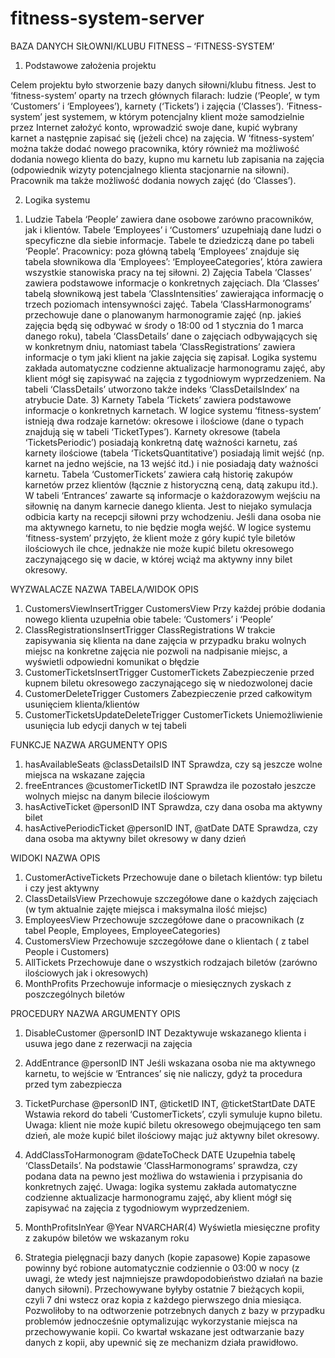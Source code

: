 # fitness-system-server

BAZA DANYCH SIŁOWNI/KLUBU FITNESS – ‘FITNESS-SYSTEM’

1. Podstawowe założenia projektu

Celem projektu było stworzenie bazy danych siłowni/klubu fitness. Jest to ‘fitness-system’ oparty na trzech głównych filarach: ludzie (‘People’, w tym ‘Customers’ i ‘Employees’), karnety (‘Tickets’) i zajęcia (‘Classes’).
‘Fitness-system’ jest systemem, w którym potencjalny klient może samodzielnie przez Internet założyć konto, wprowadzić swoje dane, kupić wybrany karnet a następnie zapisać się (jeżeli chce) na zajęcia. W ‘fitness-system’ można także dodać nowego pracownika, który również ma możliwość dodania nowego klienta do bazy, kupno mu karnetu lub zapisania na zajęcia (odpowiednik wizyty potencjalnego klienta stacjonarnie na siłowni). Pracownik ma także możliwość dodania nowych zajęć (do ‘Classes’). 
 
2. Logika systemu
1) Ludzie
Tabela ‘People’ zawiera dane osobowe zarówno pracowników, jak i klientów. Tabele ‘Employees’ i ‘Customers’ uzupełniają dane ludzi o specyficzne dla siebie informacje. Tabele te dziedziczą dane po tabeli ‘People’. 
Pracownicy: poza główną tabelą ‘Employees’ znajduje się tabela słownikowa dla ‘Employees’: ‘EmployeeCategories’, która zawiera wszystkie stanowiska pracy na tej siłowni.
	2) Zajęcia
	Tabela ‘Classes’ zawiera podstawowe informacje o konkretnych zajęciach. Dla ‘Classes’ tabelą słownikową jest tabela ‘ClassIntensities’ zawierająca informację o trzech poziomach intensywności zajęć. Tabela ‘ClassHarmonograms’ przechowuje dane o planowanym harmonogramie zajęć (np. jakieś zajęcia będą się odbywać w środy o 18:00 od 1 stycznia do 1 marca danego roku), tabela ‘ClassDetails’ dane o zajęciach odbywających się w konkretnym dniu, natomiast tabela ‘ClassRegistrations’ zawiera informacje o tym jaki klient na jakie zajęcia się zapisał. Logika systemu zakłada automatyczne codzienne aktualizacje harmonogramu zajęć, aby klient mógł się zapisywać na zajęcia z tygodniowym wyprzedzeniem. Na tabeli ‘ClassDetails’ utworzono także indeks ‘ClassDetailsIndex’ na atrybucie Date.
	3) Karnety
	Tabela ‘Tickets’ zawiera podstawowe informacje o konkretnych karnetach. W logice systemu ‘fitness-system’ istnieją dwa rodzaje karnetów: okresowe i ilościowe (dane o typach znajdują się w tabeli ‘TicketTypes’). Karnety okresowe (tabela ‘TicketsPeriodic’) posiadają konkretną datę ważności karnetu, zaś karnety ilościowe (tabela ‘TicketsQuantitative’) posiadają limit wejść (np. karnet na jedno wejście, na 13 wejść itd.) i nie posiadają daty ważności karnetu. Tabela ‘CustomerTickets’ zawiera całą historię zakupów karnetów przez klientów (łącznie z historyczną ceną, datą zakupu itd.). 
W tabeli ‘Entrances’ zawarte są informacje o każdorazowym wejściu na siłownię na danym karnecie danego klienta. Jest to niejako symulacja odbicia karty na recepcji siłowni przy wchodzeniu. Jeśli dana osoba nie ma aktywnego karnetu, to nie będzie mogła wejść.
W logice systemu ‘fitness-system’ przyjęto, że klient może z góry kupić tyle biletów ilościowych ile chce, jednakże nie może kupić biletu okresowego zaczynającego się w dacie, w której wciąż ma aktywny inny bilet okresowy.

WYZWALACZE
NAZWA	TABELA/WIDOK	OPIS
1. CustomersViewInsertTrigger	CustomersView 	Przy każdej próbie dodania nowego klienta uzupełnia obie tabele: ‘Customers’ i ‘People’
2. ClassRegistrationsInsertTrigger	ClassRegistrations	W trakcie zapisywania się klienta na dane zajęcia w przypadku braku wolnych miejsc na konkretne zajęcia nie pozwoli na nadpisanie miejsc, a wyświetli odpowiedni komunikat o błędzie
3. CustomerTicketsInsertTrigger	CustomerTickets	Zabezpieczenie przed kupnem biletu okresowego zaczynającego się w niedozwolonej dacie
4. CustomerDeleteTrigger	Customers	Zabezpieczenie przed całkowitym usunięciem klienta/klientów
5. CustomerTicketsUpdateDeleteTrigger	CustomerTickets	Uniemożliwienie usunięcia lub edycji danych w tej tabeli

FUNKCJE
NAZWA	ARGUMENTY	OPIS
1. hasAvailableSeats	@classDetailsID INT	Sprawdza, czy są jeszcze wolne miejsca na wskazane zajęcia
2. freeEntrances	@customerTicketID INT	Sprawdza ile pozostało jeszcze wolnych miejsc na danym bilecie ilościowym
3. hasActiveTicket	@personID INT	Sprawdza, czy dana osoba ma aktywny bilet
4. hasActivePeriodicTicket	@personID INT, @atDate DATE	Sprawdza, czy dana osoba ma aktywny bilet okresowy w dany dzień

WIDOKI
NAZWA	OPIS
1. CustomerActiveTickets	Przechowuje dane o biletach klientów: typ biletu i czy jest aktywny
2. ClassDetailsView	Przechowuje szczegółowe dane o każdych zajęciach (w tym aktualnie zajęte miejsca i maksymalna ilość miejsc)
3. EmployeesView	Przechowuje szczegółowe dane o pracownikach (z tabel People, Employees, EmployeeCategories) 
4. CustomersView	Przechowuje szczegółowe dane o klientach ( z tabel People i Customers)
5. AllTickets	Przechowuje dane o wszystkich rodzajach biletów (zarówno ilościowych jak i okresowych)
6. MonthProfits	Przechowuje informacje o miesięcznych zyskach z poszczególnych biletów

PROCEDURY
NAZWA	ARGUMENTY	OPIS
1. DisableCustomer	@personID INT	Dezaktywuje wskazanego klienta i usuwa jego dane z rezerwacji na zajęcia
2. AddEntrance	@personID INT	Jeśli wskazana osoba nie ma aktywnego karnetu, to wejście w ‘Entrances’ się nie naliczy, gdyż ta procedura przed tym zabezpiecza
3. TicketPurchase	@personID INT, @ticketID INT, @ticketStartDate DATE	Wstawia rekord do tabeli ‘CustomerTickets’, czyli symuluje kupno biletu. Uwaga: klient nie może kupić biletu okresowego obejmującego ten sam dzień, ale może kupić bilet ilościowy mając już aktywny bilet okresowy.
4. AddClassToHarmonogram	@dateToCheck DATE	Uzupełnia tabelę ‘ClassDetails’.
Na podstawie ‘ClassHarmonograms’ sprawdza, czy podana data na pewno jest możliwa do wstawienia i przypisania do konkretnych zajęć. 
Uwaga: logika systemu zakłada automatyczne codzienne aktualizacje harmonogramu zajęć, aby klient mógł się zapisywać na zajęcia z tygodniowym wyprzedzeniem.
5. MonthProfitsInYear	@Year NVARCHAR(4)	Wyświetla miesięczne profity z zakupów biletów we wskazanym roku 

3. Strategia pielęgnacji bazy danych (kopie zapasowe)
Kopie zapasowe powinny być robione automatycznie codziennie o 03:00 w nocy (z uwagi, że wtedy jest najmniejsze prawdopodobieństwo działań na bazie danych siłowni). Przechowywane byłyby ostatnie 7 bieżących kopii, czyli 7 dni wstecz oraz kopia z każdego pierwszego dnia miesiąca. Pozwoliłoby to na odtworzenie potrzebnych danych z bazy w przypadku problemów jednocześnie optymalizując wykorzystanie miejsca na przechowywanie kopii. Co kwartał wskazane jest odtwarzanie bazy danych z kopii, aby upewnić się ze mechanizm działa prawidłowo.

